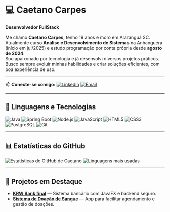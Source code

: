 # 💻 Caetano Carpes

**Desenvolvedor FullStack**

Me chamo **Caetano Carpes**, tenho 19 anos e moro em Araranguá SC.  
Atualmente curso **Análise e Desenvolvimento de Sistemas** na Anhanguera (início em jul/2025) e estudo programação por conta própria desde **agosto de 2024**.  
Sou apaixonado por tecnologia e já desenvolvi diversos projetos práticos.  
Busco sempre evoluir minhas habilidades e criar soluções eficientes, com boa experiência de uso.

---

📫 **Conecte-se comigo:**
[![LinkedIn](https://img.shields.io/badge/LinkedIn-0077B5?style=for-the-badge&logo=linkedin&logoColor=white)](https://www.linkedin.com/in/caetano-carpes-446057354)
[![Email](https://img.shields.io/badge/Email-D14836?style=for-the-badge&logo=gmail&logoColor=white)](mailto:caetanocarpes1@gmail.com)

---

## 🚀 Linguagens e Tecnologias

![Java](https://img.shields.io/badge/Java-ED8B00?style=for-the-badge&logo=openjdk&logoColor=white)
![Spring Boot](https://img.shields.io/badge/Spring_Boot-6DB33F?style=for-the-badge&logo=springboot&logoColor=white)
![Node.js](https://img.shields.io/badge/Node.js-339933?style=for-the-badge&logo=nodedotjs&logoColor=white)
![JavaScript](https://img.shields.io/badge/JavaScript-F7DF1E?style=for-the-badge&logo=javascript&logoColor=black)
![HTML5](https://img.shields.io/badge/HTML5-E34F26?style=for-the-badge&logo=html5&logoColor=white)
![CSS3](https://img.shields.io/badge/CSS3-1572B6?style=for-the-badge&logo=css3&logoColor=white)
![PostgreSQL](https://img.shields.io/badge/PostgreSQL-4169E1?style=for-the-badge&logo=postgresql&logoColor=white)
![Git](https://img.shields.io/badge/Git-F05032?style=for-the-badge&logo=git&logoColor=white)

---

## 📊 Estatísticas do GitHub

![Estatísticas do GitHub de Caetano](https://github-readme-stats.vercel.app/api?username=caetanocarpes&show_icons=true&theme=tokyonight&hide_title=true&count_private=true)
![Linguagens mais usadas](https://github-readme-stats.vercel.app/api/top-langs/?username=caetanocarpes&layout=compact&theme=tokyonight)

---

## 📌 Projetos em Destaque

- [**KRW Bank final**](https://github.com/caetanocarpes/krwBank-Final) — Sistema bancário com JavaFX e backend seguro.
- [**Sistema de Doação de Sangue**](https://github.com/caetanocarpes/MyleBlood) — App para facilitar agendamento e gestão de doações.
